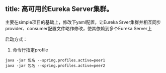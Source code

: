 title: 高可用的Eureka Server集群。
-----
主要在simple项目的基础上，修改下yaml配置，让Eureka Srver集群并相互同步
provider、consumer配置文件略作修改，使其依赖到多个Eureka Server上


启动方式：
   1. 命令行指定profile
   ~~~shell
   java -jar 包名 --spring.profiles.active=peer1
   java -jar 包名 --spring.profiles.active=peer2